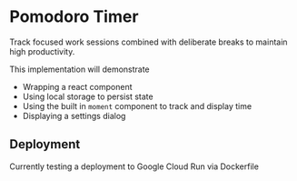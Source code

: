 # Pomodoro Timer

Track focused work sessions combined with deliberate breaks to maintain high
productivity.

This implementation will demonstrate

* Wrapping a react component
* Using local storage to persist state
* Using the built in `moment` component to track and display time
* Displaying a settings dialog

## Deployment

Currently testing a deployment to Google Cloud Run via Dockerfile
